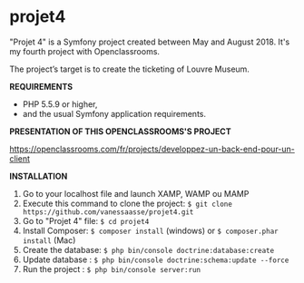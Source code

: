 projet4
========

"Projet 4" is a Symfony project created between May and August 2018.
It's my fourth project with Openclassrooms. 

The project’s target is to create the ticketing of Louvre Museum.


**REQUIREMENTS**

- PHP 5.5.9 or higher,
- and the usual Symfony application requirements.


**PRESENTATION OF THIS OPENCLASSROOMS'S PROJECT**

https://openclassrooms.com/fr/projects/developpez-un-back-end-pour-un-client

**INSTALLATION**

1. Go to your localhost file and launch XAMP, WAMP ou MAMP
2. Execute this command to clone the project: `$ git clone https://github.com/vanessaasse/projet4.git`
3. Go to "Projet 4" file: `$ cd projet4`
4. Install Composer: `$ composer install` (windows) or `$ composer.phar install` (Mac)
5. Create the database: `$ php bin/console doctrine:database:create`
7. Update database : `$ php bin/console doctrine:schema:update --force`
8. Run the project : `$ php bin/console server:run`

